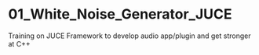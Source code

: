 # 01_White_Noise_Generator_JUCE
Training on JUCE Framework to develop audio app/plugin and get stronger at C++
